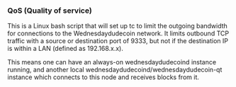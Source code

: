 ### QoS (Quality of service) ###

This is a Linux bash script that will set up tc to limit the outgoing bandwidth for connections to the Wednesdaydudecoin network. It limits outbound TCP traffic with a source or destination port of 9333, but not if the destination IP is within a LAN (defined as 192.168.x.x).

This means one can have an always-on wednesdaydudecoind instance running, and another local wednesdaydudecoind/wednesdaydudecoin-qt instance which connects to this node and receives blocks from it.
